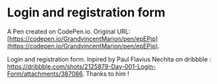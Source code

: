 # Login and registration form

A Pen created on CodePen.io. Original URL: [https://codepen.io/GrandvincentMarion/pen/epEPjp](https://codepen.io/GrandvincentMarion/pen/epEPjp).

Login and registration form. Inpired by Paul Flavius Nechita on dribbble : https://dribbble.com/shots/2125879-Day-001-Login-Form/attachments/387086. Thanks to him !

